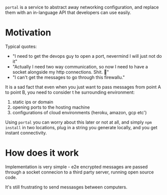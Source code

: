`portal` is a service to abstract away networking configuration, and replace them with an in-language API that developers can use easily.

# Motivation

Typical quotes:

- "I need to get the devops guy to open a port, nevermind I will just not do it"
- "Actually I need two way communication, so now I need to have a socket alongside my http connections. Shit. 🤦"
- "I can't get the messages to go through this firewallu."

It is a sad fact that even when you just want to pass messages from point A to point B, you need to consider t he surrounding environment:

1. static ips or domain
2. opening ports to the hosting machine
3. configurations of cloud environments (heroku, amazon, gcp etc')

Using `portal` you can worry about this later or not at all, and simply `npm install` in two locations, plug in a string you generate locally, and you get instant connectivity.

# How does it work

Implementation is very simple - e2e encrypted messages are passed through a socket connecion to a third party server, running open source code.

It's still frustrating to send messasges between computers.
